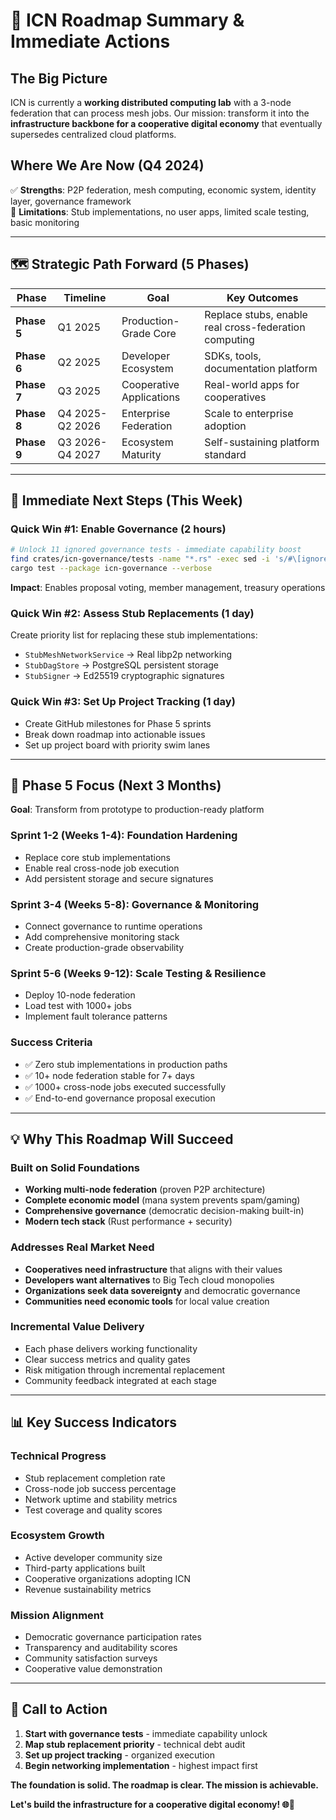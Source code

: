 # 🎯 ICN Roadmap Summary & Immediate Actions

## **The Big Picture**
ICN is currently a **working distributed computing lab** with a 3-node federation that can process mesh jobs. Our mission: transform it into the **infrastructure backbone for a cooperative digital economy** that eventually supersedes centralized cloud platforms.

## **Where We Are Now (Q4 2024)**
✅ **Strengths**: P2P federation, mesh computing, economic system, identity layer, governance framework  
🚧 **Limitations**: Stub implementations, no user apps, limited scale testing, basic monitoring

---

## **🗺️ Strategic Path Forward (5 Phases)**

| Phase | Timeline | Goal | Key Outcomes |
|-------|----------|------|--------------|
| **Phase 5** | Q1 2025 | Production-Grade Core | Replace stubs, enable real cross-federation computing |
| **Phase 6** | Q2 2025 | Developer Ecosystem | SDKs, tools, documentation platform |
| **Phase 7** | Q3 2025 | Cooperative Applications | Real-world apps for cooperatives |
| **Phase 8** | Q4 2025-Q2 2026 | Enterprise Federation | Scale to enterprise adoption |
| **Phase 9** | Q3 2026-Q4 2027 | Ecosystem Maturity | Self-sustaining platform standard |

---

## **🚀 Immediate Next Steps (This Week)**

### **Quick Win #1: Enable Governance (2 hours)**
```bash
# Unlock 11 ignored governance tests - immediate capability boost
find crates/icn-governance/tests -name "*.rs" -exec sed -i 's/#\[ignore\]//g' {} \;
cargo test --package icn-governance --verbose
```
**Impact**: Enables proposal voting, member management, treasury operations

### **Quick Win #2: Assess Stub Replacements (1 day)**
Create priority list for replacing these stub implementations:
- `StubMeshNetworkService` → Real libp2p networking
- `StubDagStore` → PostgreSQL persistent storage  
- `StubSigner` → Ed25519 cryptographic signatures

### **Quick Win #3: Set Up Project Tracking (1 day)**
- Create GitHub milestones for Phase 5 sprints
- Break down roadmap into actionable issues
- Set up project board with priority swim lanes

---

## **🎯 Phase 5 Focus (Next 3 Months)**
**Goal**: Transform from prototype to production-ready platform

### **Sprint 1-2 (Weeks 1-4): Foundation Hardening**
- Replace core stub implementations
- Enable real cross-node job execution
- Add persistent storage and secure signatures

### **Sprint 3-4 (Weeks 5-8): Governance & Monitoring**
- Connect governance to runtime operations
- Add comprehensive monitoring stack
- Create production-grade observability

### **Sprint 5-6 (Weeks 9-12): Scale Testing & Resilience**
- Deploy 10-node federation
- Load test with 1000+ jobs
- Implement fault tolerance patterns

### **Success Criteria**
- ✅ Zero stub implementations in production paths
- ✅ 10+ node federation stable for 7+ days
- ✅ 1000+ cross-node jobs executed successfully
- ✅ End-to-end governance proposal execution

---

## **💡 Why This Roadmap Will Succeed**

### **Built on Solid Foundations**
- **Working multi-node federation** (proven P2P architecture)
- **Complete economic model** (mana system prevents spam/gaming)
- **Comprehensive governance** (democratic decision-making built-in)
- **Modern tech stack** (Rust performance + security)

### **Addresses Real Market Need**
- **Cooperatives need infrastructure** that aligns with their values
- **Developers want alternatives** to Big Tech cloud monopolies
- **Organizations seek data sovereignty** and democratic governance
- **Communities need economic tools** for local value creation

### **Incremental Value Delivery**
- Each phase delivers working functionality
- Clear success metrics and quality gates
- Risk mitigation through incremental replacement
- Community feedback integrated at each stage

---

## **📊 Key Success Indicators**

### **Technical Progress**
- Stub replacement completion rate
- Cross-node job success percentage
- Network uptime and stability metrics
- Test coverage and quality scores

### **Ecosystem Growth**
- Active developer community size
- Third-party applications built
- Cooperative organizations adopting ICN
- Revenue sustainability metrics

### **Mission Alignment**
- Democratic governance participation rates
- Transparency and auditability scores
- Community satisfaction surveys
- Cooperative value demonstration

---

## **🤝 Call to Action**

1. **Start with governance tests** - immediate capability unlock
2. **Map stub replacement priority** - technical debt audit
3. **Set up project tracking** - organized execution
4. **Begin networking implementation** - highest impact first

**The foundation is solid. The roadmap is clear. The mission is achievable.**

**Let's build the infrastructure for a cooperative digital economy! 🌐🤝** 